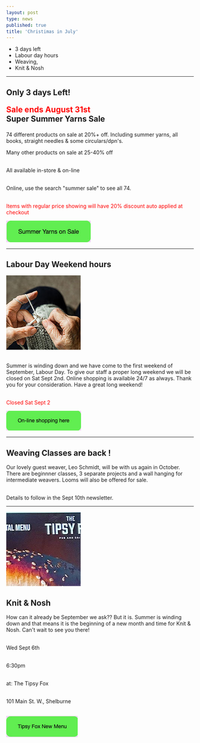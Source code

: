```yaml
---
layout: post
type: news
published: true
title: 'Christimas in July'
---
```


- 3 days left
- Labour day hours
- Weaving, 
- Knit & Nosh

<hr />
<h2>Only 3 days Left!<br />

<font color="red">Sale ends August 31st</font><br />
Super Summer Yarns Sale</h2>

<p>

74 different products on sale at 20%+ off. Including summer yarns, all books, straight needles & some circulars/dpn's.</p>
<p>Many other products on sale at 25-40% off<br /><br />
  
  All available in-store & on-line<br /><br />
  
  Online, use the search "summer sale" to see all 74. <br /><br />
  
  <font color="red">Items with regular price showing will have 20% discount auto applied at checkout</font></p>

<a href="https://www.woolandsilkcoshop.com/search?q=summer+sale"><img src="/img/btn_summer_sale.jpg"></a>
<hr />

<h2>Labour Day Weekend hours</h2>

 <p><a href="https://www.woolandsilkcoshop.com/"><img src="/img/knitting.jpg"> </a><br /><br />

Summer is winding down and we have come to the first weekend of September, Labour Day. To give our staff a proper long weekend we will be closed on Sat Sept 2nd. Online shopping is available 24/7 as always. Thank you for your consideration. Have a great long weekend!<br /><br />

<font color="red">Closed Sat Sept 2</font></p>
    
 <a href="https://www.woolandsilkcoshop.com"><img src="/img/btn_online_shopping.jpg"></a> <br />
<hr/>
 <h2>Weaving Classes are back !</h2>

<p>Our lovely guest weaver, Leo Schmidt, will be with us again in October. There are beginnner classes, 3 separate projects and a wall hanging for intermediate weavers. Looms will also be offered for sale.<br /><br />

Details to follow in the Sept 10th newsletter. <br />
<hr/>
 <p><a href="https://tipsyfoxpub.com/wp-content/uploads/2023/04/NewMenu23.pdf"><img src="/img/tipsy.jpg"> </a>
<h2>Knit & Nosh </h2>
<p>How can it already be September we ask?? But it is. Summer is winding down and that means it is the beginning of a new month and time for Knit & Nosh. Can't wait to see you there!<br /><br />

Wed Sept 6th<br /><br />

6:30pm<br /><br />

at: The Tipsy Fox<br /><br />

101 Main St. W., Shelburne<br /><br />
  
  <a href="https://tipsyfoxpub.com/wp-content/uploads/2023/04/NewMenu23.pdf"><img src="/img/btn_tipsy_green.jpg"></a> </p>



